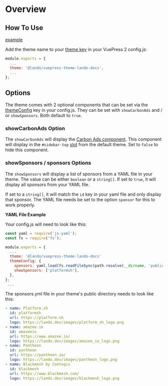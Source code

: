 # Overview

## How To Use

[example](https://docs.lando.dev/wef)

Add the theme name to your [theme key](https://v2.vuepress.vuejs.org/guide/theme.html#community-theme) in your VuePress 2 config.js:

```js
module.exports = {
  ...
  theme: '@lando/vuepress-theme-lando-docs',
  ...
};
```

## Options

The theme comes with 2 optional components that can be set via the [themeConfig](https://v2.vuepress.vuejs.org/reference/config.html#theme-config) key in your config.js.  They can be set with `showCarbonAds` and / or `showSponsors`.  Both default to `true`.

### showCarbonAds Option

The `showCarbonAds` will display the [Carbon Ads component](https://github.com/lando/vuepress-theme-lando-docs/blob/main/lib/components/CarbonAds.vue).  This component will display in the `#sidebar-top` [slot](https://v2.vuepress.vuejs.org/advanced/cookbook/extending-a-theme.html#extend-default-theme) from the default theme.  Set to `false` to hide this component.

### showSponsors / sponsors Options

The `showSponsors` will display a list of sponsors from a YAML file in your theme.  The value can be either `boolean` or a `string[]`.  If set to `true`, it will display all sponsors from your YAML file.

If set to a `string[]`, it will match the `id` key in your yaml file and only display that sponsor.  The YAML file needs be set to the option `sponsor` for this to work properly.

**YAML File Example**

Your config.js will need to look like this:

```js
const yaml = require('js-yaml');
const fs = require('fs');

module.exports = {
  ...
  theme: '@lando/vuepress-theme-lando-docs'
  themeConfig: {
    sponsors: yaml.load(fs.readFileSync(path.resolve(__dirname, 'public') + '/api/sponsors.yml', 'utf8')),
    showSponsors: ['platformsh'],
  },
};
 ...
```

The sponsors.yml file in your theme's public directory needs to look like this:

```yaml
- name: Platform.sh
  id: platformsh
  url: https://platform.sh
  logo: https://lando.dev/images/platform_sh_logo.png
- name: amazee.io
  id: amazeeio
  url: https://www.amazee.io/
  logo: https://lando.dev/images/amazee_io_logo.png
- name: Pantheon
  id: pantheon
  url: https://pantheon.io/
  logo: https://lando.dev/images/pantheon_logo.png
- name: Blackmesh by Contegix
  id: blackmesh
  url: https://www.blackmesh.com/
  logo: https://lando.dev/images/blackmesh_logo.png
```
